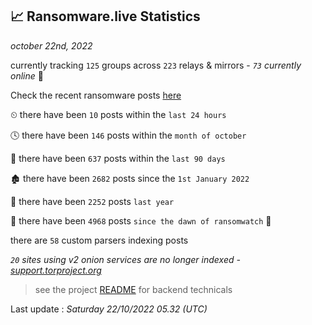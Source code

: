 
## 📈 Ransomware.live Statistics
_october 22nd, 2022_

currently tracking `125` groups across `223` relays & mirrors - _`73` currently online_ 📡

Check the recent ransomware posts [here](https://www.ransomware.live/#/recentposts)


⏲ there have been `10` posts within the `last 24 hours`

🕓 there have been `146` posts within the `month of october`

📅 there have been `637` posts within the `last 90 days`

🏚 there have been `2682` posts since the `1st January 2022`

🚀 there have been `2252` posts `last year`

🦕 there have been `4968` posts `since the dawn of ransomwatch` 🐣

there are `58` custom parsers indexing posts

_`20` sites using v2 onion services are no longer indexed - [support.torproject.org](https://support.torproject.org/onionservices/v2-deprecation/)_

> see the project [README](https://github.com/jmousqueton/ransomwatch#readme) for backend technicals



Last update : _Saturday 22/10/2022 05.32 (UTC)_

